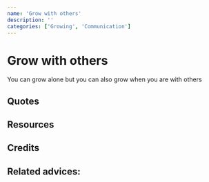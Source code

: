 ```yaml
---
name: 'Grow with others'
description: ''
categories: ['Growing', 'Communication']
---
```

# Grow with others

You can grow alone but you can also grow when you are with others

## Quotes

## Resources

## Credits

## Related advices:

